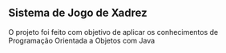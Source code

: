 ## Sistema de Jogo de Xadrez
O projeto foi feito com objetivo de aplicar os conhecimentos de Programação Orientada a Objetos com Java
